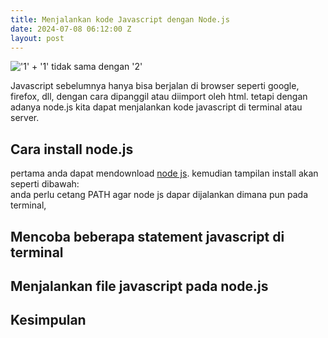 ```yaml
---
title: Menjalankan kode Javascript dengan Node.js
date: 2024-07-08 06:12:00 Z
layout: post
---
```


!['1' \+ '1' tidak sama dengan '2'](/uploads/js.gif)

Javascript sebelumnya hanya bisa berjalan di browser seperti google, firefox, dll, dengan cara dipanggil atau diimport oleh html. tetapi dengan adanya node.js kita dapat menjalankan kode javascript di terminal atau server. 

## Cara install node.js

pertama anda dapat mendownload [node js](https://nodejs.org/en). kemudian tampilan install akan seperti dibawah:\
anda perlu cetang PATH agar node js dapar dijalankan dimana pun pada terminal, 

## Mencoba beberapa statement javascript di terminal 

## Menjalankan file javascript pada node.js

## Kesimpulan